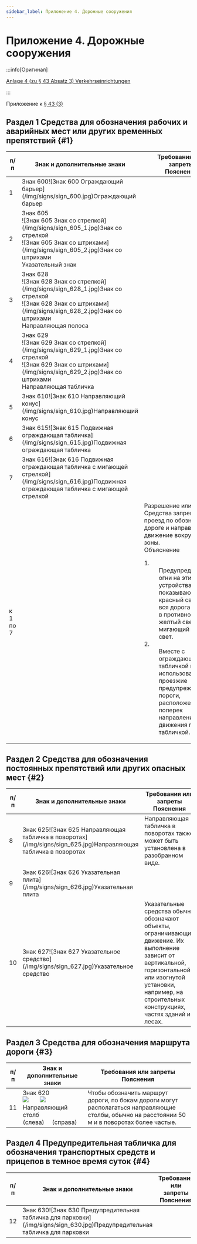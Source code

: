 ```yaml
---
sidebar_label: Приложение 4. Дорожные сооружения
---
```


# Приложение 4. Дорожные сооружения

:::info[Оригинал]

[Anlage 4 (zu § 43 Absatz 3) Verkehrseinrichtungen](https://www.gesetze-im-internet.de/stvo_2013/anlage_4.html)

:::

Приложение к [§ 43 (3)](/docs/signs-structures/traffic-facilities#3)

## Раздел 1&nbsp;Средства для обозначения рабочих и аварийных мест или других временных препятствий {#1}

<table className="signs-table">
    <thead>
        <th>п/п</th>
        <th>Знак и дополнительные знаки</th>
        <th>Требования или запреты<br /> Пояснения</th>
    </thead>
    <tbody>
        <tr>
            <td>1</td>
            <td>Знак 600![Знак 600 Ограждающий барьер](/img/signs/sign_600.jpg)Ограждающий барьер</td>
            <td></td>
        </tr>
        <tr>
            <td>2</td>
            <td>
                <span>Знак 605</span>
                <div className="signs-paired">
                    <div>![Знак 605 Знак со стрелкой](/img/signs/sign_605_1.jpg)Знак со стрелкой</div>
                    <div>![Знак 605 Знак со штрихами](/img/signs/sign_605_2.jpg)Знак со штрихами</div>
                </div>
                <span>Указательный знак</span>
            </td>
            <td></td>
        </tr>
        <tr>
            <td>3</td>
            <td>
                Знак 628
                <div className="signs-paired">
                    <div>![Знак 628 Знак со стрелкой](/img/signs/sign_628_1.jpg)Знак со стрелкой</div>
                    <div>![Знак 628 Знак со штрихами](/img/signs/sign_628_2.jpg)Знак со штрихами</div>
                </div>
                <span>Направляющая полоса</span>
            </td>
            <td></td>
        </tr>
        <tr>
            <td>4</td>
            <td>
                Знак 629
                <div className="signs-paired">
                    <div>![Знак 629 Знак со стрелкой](/img/signs/sign_629_1.jpg)Знак со стрелкой</div>
                    <div>![Знак 629 Знак со штрихами](/img/signs/sign_629_2.jpg)Знак со штрихами</div>
                </div>
                <span>Направляющая табличка</span>
            </td>
            <td></td>
        </tr>
        <tr>
            <td>5</td>
            <td>Знак 610![Знак 610 Направляющий конус](/img/signs/sign_610.jpg)Направляющий конус</td>
            <td></td>
        </tr>
        <tr>
            <td>6</td>
            <td>Знак 615![Знак 615 Подвижная ограждающая табличка](/img/signs/sign_615.jpg)Подвижная ограждающая табличка</td>
            <td></td>
        </tr>
        <tr>
            <td>7</td>
            <td>Знак 616![Знак 616 Подвижная ограждающая табличка с мигающей стрелкой](/img/signs/sign_616.jpg)Подвижная ограждающая табличка с мигающей стрелкой</td>
            <td></td>
        </tr>
        <tr>
            <td className="section-reference">к 1 по 7</td>
            <td></td>
            <td>
                <span>Разрешение или запрет</span><br /> Средства запрещают проезд по обозначенной дороге и направляют
                движение вокруг этой зоны.<br /><span>Объяснение</span>
                <dl>
                    <dt>1.</dt>
                    <dd>
                        <div>Предупредительные огни на этих устройствах показывают красный свет, если вся дорога
                            закрыта, в противном случае желтый свет или мигающий желтый свет.</div>
                    </dd>
                    <dt>2.</dt>
                    <dd>
                        <div>Вместе с ограждающей табличкой могут использоваться проезжие предупреждающие пороги,
                            расположенные поперек направления движения перед табличкой.</div>
                    </dd>
                </dl>
            </td>
        </tr>
    </tbody>
</table>

## Раздел 2&nbsp;Средства для обозначения постоянных препятствий или других опасных мест {#2}

<table className="signs-table">
    <thead>
        <th>п/п</th>
        <th>Знак и дополнительные знаки</th>
        <th>Требования или запреты<br /> Пояснения</th>
    </thead>
    <tbody>
        <tr>
            <td>8</td>
            <td>Знак 625![Знак 625 Направляющая табличка в поворотах](/img/signs/sign_625.jpg)Направляющая табличка в поворотах</td>
            <td>Направляющая табличка в поворотах также может быть установлена в разобранном виде.</td>
        </tr>
        <tr>
            <td>9</td>
            <td>Знак 626![Знак 626 Указательная плита](/img/signs/sign_626.jpg)Указательная плита</td>
            <td></td>
        </tr>
        <tr>
            <td>10</td>
            <td>Знак 627![Знак 627 Указательное средство](/img/signs/sign_627.jpg)Указательное средство</td>
            <td>Указательные средства обычно обозначают объекты, ограничивающие движение. Их выполнение зависит от
                вертикальной, горизонтальной или изогнутой установки, например, на строительных конструкциях, частях
                зданий и лесах.</td>
        </tr>
    </tbody>
</table>

## Раздел 3&nbsp;Средства для обозначения маршрута дороги {#3}

<table className="signs-table">
    <thead>
        <th>п/п</th>
        <th>Знак и дополнительные знаки</th>
        <th>Требования или запреты<br /> Пояснения</th>
    </thead>
    <tbody>
        <tr>
            <td>11</td>
            <td>Знак 620<br /><img
                    src="/img/signs/sign_620_1.jpg" style={{ display: 'inline-block' }} />&nbsp;&nbsp;&nbsp;&nbsp;&nbsp;&nbsp;&nbsp;<img
                    src="/img/signs/sign_620_2.jpg" style={{ display: 'inline-block' }}/><br /> Направляющий столб<br />
                (слева)&nbsp;&nbsp;&nbsp;&nbsp;&nbsp;(справа)</td>
            <td>Чтобы обозначить маршрут дороги, по бокам дороги могут располагаться направляющие столбы, обычно на
                расстоянии 50 м и в поворотах более частые.</td>
        </tr>
    </tbody>
</table>

## Раздел 4&nbsp;Предупредительная табличка для обозначения транспортных средств и прицепов в темное время суток {#4}
<table className="signs-table">
    <thead>
        <th>п/п</th>
        <th>Знак и дополнительные знаки</th>
        <th>Требования или запреты<br /> Пояснения</th>
    </thead>
    <tbody>
        <tr>
            <td>12</td>
            <td>Знак 630![Знак 630 Предупредительная табличка для парковки](/img/signs/sign_630.jpg)Предупредительная табличка для парковки</td>
            <td></td>
        </tr>
    </tbody>
</table>